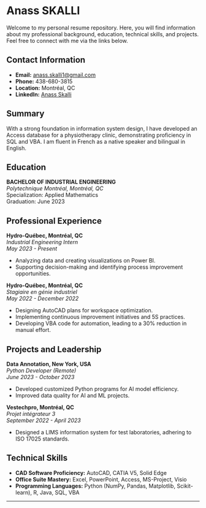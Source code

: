 # Anass SKALLI

Welcome to my personal resume repository. Here, you will find information about my professional background, education, technical skills, and projects. Feel free to connect with me via the links below.

## Contact Information

- **Email:** [anass.skalli1@gmail.com](mailto:anass.skalli1@gmail.com)
- **Phone:** 438-680-3815
- **Location:** Montréal, QC
- **LinkedIn:** [Anass Skalli](https://www.linkedin.com/in/anass-skalli)

## Summary

With a strong foundation in information system design, I have developed an Access database for a physiotherapy clinic, demonstrating proficiency in SQL and VBA. I am fluent in French as a native speaker and bilingual in English.

## Education

**BACHELOR OF INDUSTRIAL ENGINEERING**  
_Polytechnique Montréal, Montréal, QC_  
Specialization: Applied Mathematics  
Graduation: June 2023

## Professional Experience

**Hydro-Québec, Montréal, QC**  
_Industrial Engineering Intern_  
_May 2023 - Present_
- Analyzing data and creating visualizations on Power BI.
- Supporting decision-making and identifying process improvement opportunities.

**Hydro-Québec, Montréal, QC**  
_Stagiaire en génie industriel_  
_May 2022 - December 2022_
- Designing AutoCAD plans for workspace optimization.
- Implementing continuous improvement initiatives and 5S practices.
- Developing VBA code for automation, leading to a 30% reduction in manual effort.

## Projects and Leadership

**Data Annotation, New York, USA**  
_Python Developer (Remote)_  
_June 2023 - October 2023_
- Developed customized Python programs for AI model efficiency.
- Improved data quality for AI and ML projects.

**Vestechpro, Montréal, QC**  
_Projet intégrateur 3_  
_September 2022 - April 2023_
- Designed a LIMS information system for test laboratories, adhering to ISO 17025 standards.

## Technical Skills

- **CAD Software Proficiency:** AutoCAD, CATIA V5, Solid Edge
- **Office Suite Mastery:** Excel, PowerPoint, Access, MS-Project, Visio
- **Programming Languages:** Python (NumPy, Pandas, Matplotlib, Scikit-learn), R, Java, SQL, VBA

---

